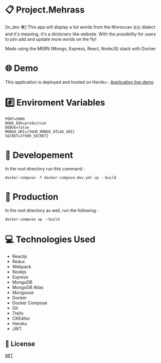 # :clipboard: Project.Mehrass
[in_dev :hammer_and_wrench:] This app will display a list words from the Moroccan :morocco: dialect and it's meaning, it's a dictionary like website.
With the possibility for users to join add and update more words on the fly!

Made using the MERN (Mongo, Express, React, NodeJS) stack with Docker

# :globe_with_meridians: Demo
This application is deployed and hosted on Heroku :
[Application live demo](https://mysterious-anchorage-16443.herokuapp.com/)

# :hash: Enviroment Variables
```
PORT=5000
NODE_ENV=production
DEBUG=false
MONGO_URI={YOUR_MONGO_ATLAS_URI}
SECRET={YOUR_SECRET}
```

# :repeat: Developement
In the root directory run this command :

``` docker-compose -f docker-compose.dev.yml up --build ```

# :repeat_one: Production
In the root directory as well, run the following :

``` docker-compose up --build ```

# :computer: Technologies Used
* Reactjs
* Redux
* Webpack
* Nodejs
* Express
* MongoDB
* MongoDB Atlas
* Mongoose
* Docker
* Docker Compose
* Git
* Trello
* CKEditor
* Heroku
* JWT

## :memo: License
[MIT](https://opensource.org/licenses/MIT)
